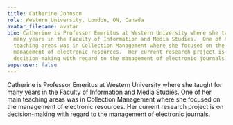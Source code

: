 ```yaml
---
title: Catherine Johnson
role: Western University, London, ON, Canada
avatar_filename: avatar
bio: Catherine is Professor Emeritus at Western University where she taught for
  many years in the Faculty of Information and Media Studies.  One of her main
  teaching areas was in Collection Management where she focused on the
  management of electronic resources.  Her current research project is on
  decision-making with regard to the management of electronic journals.
superuser: false
---
```

Catherine is Professor Emeritus at Western University where she taught for many years in the Faculty of Information and Media Studies.  One of her main teaching areas was in Collection Management where she focused on the management of electronic resources.  Her current research project is on decision-making with regard to the management of electronic journals.